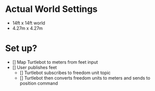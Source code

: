 # Actual World Settings
- 14ft x 14ft world
- 4.27m x 4.27m

# Set up?
- [] Map Turtlebot to meters from feet input 
- [] User publishes feet 
    - [] Turtlebot subscribes to freedom unit topic 
    - [] Turtlebot then converts freedom units to meters and sends to position command
